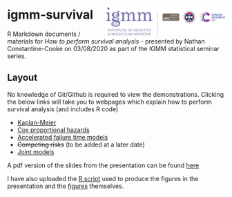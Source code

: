 # igmm-survival <img src="igmm_logo.png" align="right" width="275" />

R Markdown documents / materials for  *How to perform survival analysis* - presented by
Nathan Constantine-Cooke on 03/08/2020 as part of the IGMM statistical seminar
series.

## Layout

No knowledge of Git/Github is required to view the demonstrations. Clicking the 
below links will take you to webpages which explain how to perform survival
analysis (and includes R code)

* [Kaplan-Meier](Demos/Kaplan-Meier/Kaplan-Meier.md)
* [Cox proportional hazards](Demos/Cox-PH/Cox-PH.md)
* [Accelerated failure time models](Demos/AFT/AFT.md)
* ~~Competing risks~~ (to be added at a later date)
* [Joint models](Demos/JM/JM.md)

A pdf version of the slides from the presentation can be found
[here](Presentation.pdf)

I have also uploaded the [R script](Figures.R) used to produce the figures in
the presentation and the [figures](Figures) themselves.
